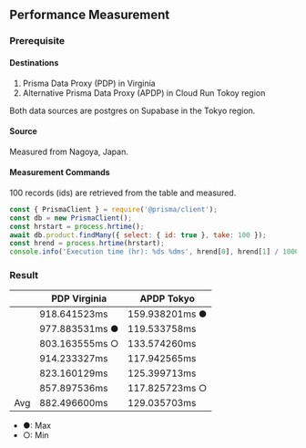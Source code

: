 ## Performance Measurement

### Prerequisite

#### Destinations
1. Prisma Data Proxy (PDP) in Virginia
2. Alternative Prisma Data Proxy (APDP) in Cloud Run Tokoy region

Both data sources are postgres on Supabase in the Tokyo region.

#### Source
Measured from Nagoya, Japan.

#### Measurement Commands

100 records (ids) are retrieved from the table and measured.

```js
const { PrismaClient } = require('@prisma/client');
const db = new PrismaClient();
const hrstart = process.hrtime();
await db.product.findMany({ select: { id: true }, take: 100 });
const hrend = process.hrtime(hrstart);
console.info('Execution time (hr): %ds %dms', hrend[0], hrend[1] / 1000_000);
```

### Result

|     | PDP Virginia   | APDP Tokyo     |
|-----| -------------- |----------------|
|     | 918.641523ms   | 159.938201ms ● |
|     | 977.883531ms ● | 119.533758ms   |
|     | 803.163555ms ○ | 133.574260ms   |
|     | 914.233327ms   | 117.942565ms   |
|     | 823.160129ms   | 125.399713ms   |
|     | 857.897536ms   | 117.825723ms ○ |
| Avg | 882.496600ms   | 129.035703ms   |

- ●: Max
- ○: Min
